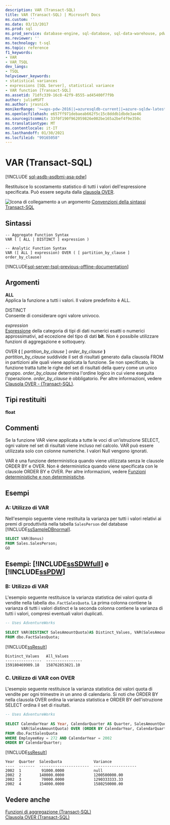 ```yaml
---
description: VAR (Transact-SQL)
title: VAR (Transact-SQL) | Microsoft Docs
ms.custom: ''
ms.date: 03/13/2017
ms.prod: sql
ms.prod_service: database-engine, sql-database, sql-data-warehouse, pdw
ms.reviewer: ''
ms.technology: t-sql
ms.topic: reference
f1_keywords:
- VAR
- VAR_TSQL
dev_langs:
- TSQL
helpviewer_keywords:
- statistical variances
- expressions [SQL Server], statistical variance
- VAR function [Transact-SQL]
ms.assetid: 71dfc339-16c8-42f9-8555-ad45400f7f9b
author: julieMSFT
ms.author: jrasnick
monikerRange: '>=aps-pdw-2016||=azuresqldb-current||=azure-sqldw-latest||>=sql-server-2016||>=sql-server-linux-2017||=azuresqldb-mi-current'
ms.openlocfilehash: e657ff971debaeab662f5c15c8dddb1dbde3ae46
ms.sourcegitcommit: 33f0f190f962059826e002be165a2bef4f9e350c
ms.translationtype: MT
ms.contentlocale: it-IT
ms.lasthandoff: 01/30/2021
ms.locfileid: "99165058"
---
```

# <a name="var-transact-sql"></a>VAR (Transact-SQL)
[!INCLUDE [sql-asdb-asdbmi-asa-pdw](../../includes/applies-to-version/sql-asdb-asdbmi-asa-pdw.md)]

  Restituisce lo scostamento statistico di tutti i valori dell'espressione specificata. Può essere seguita dalla [clausola OVER](../../t-sql/queries/select-over-clause-transact-sql.md).  
  
 ![Icona di collegamento a un argomento](../../database-engine/configure-windows/media/topic-link.gif "Icona di collegamento a un argomento") [Convenzioni della sintassi Transact-SQL](../../t-sql/language-elements/transact-sql-syntax-conventions-transact-sql.md)  
  
## <a name="syntax"></a>Sintassi  
  
```syntaxsql    
-- Aggregate Function Syntax   
VAR ( [ ALL | DISTINCT ] expression )  
  
-- Analytic Function Syntax  
VAR ([ ALL ] expression) OVER ( [ partition_by_clause ] order_by_clause)  
```  
  
[!INCLUDE[sql-server-tsql-previous-offline-documentation](../../includes/sql-server-tsql-previous-offline-documentation.md)]

## <a name="arguments"></a>Argomenti
 **ALL**  
 Applica la funzione a tutti i valori. Il valore predefinito è ALL.  
  
 DISTINCT  
 Consente di considerare ogni valore univoco.  
  
 *expression*  
 [Espressione](../../t-sql/language-elements/expressions-transact-sql.md) della categoria di tipi di dati numerici esatti o numerici approssimativi, ad eccezione del tipo di dati **bit**. Non è possibile utilizzare funzioni di aggregazione e sottoquery.  
  
 OVER **(** [ _partition\_by\_clause_ ] _order\_by\_clause_ **)**  
 *partition_by_clause* suddivide il set di risultati generato dalla clausola FROM in partizioni alle quali viene applicata la funzione. Se non specificato, la funzione tratta tutte le righe del set di risultati della query come un unico gruppo. _order\_by\_clause_ determina l'ordine logico in cui viene eseguita l'operazione. _order\_by\_clause_ è obbligatorio. Per altre informazioni, vedere [Clausola OVER - &#40;Transact-SQL&#41;](../../t-sql/queries/select-over-clause-transact-sql.md).  
  
## <a name="return-types"></a>Tipi restituiti  
 **float**  
  
## <a name="remarks"></a>Commenti  
 Se la funzione VAR viene applicata a tutte le voci di un'istruzione SELECT, ogni valore nel set di risultati viene incluso nel calcolo. VAR può essere utilizzata solo con colonne numeriche. I valori Null vengono ignorati.  
  
 VAR è una funzione deterministica quando viene utilizzata senza le clausole ORDER BY e OVER. Non è deterministica quando viene specificata con le clausole ORDER BY e OVER. Per altre informazioni, vedere [Funzioni deterministiche e non deterministiche](../../relational-databases/user-defined-functions/deterministic-and-nondeterministic-functions.md).  
  
## <a name="examples"></a>Esempi  
  
### <a name="a-using-var"></a>A: Utilizzo di VAR  
 Nell'esempio seguente viene restituita la varianza per tutti i valori relativi ai premi di produttività nella tabella `SalesPerson` del database [!INCLUDE[ssSampleDBnormal](../../includes/sssampledbnormal-md.md)].  
  
```sql  
SELECT VAR(Bonus)  
FROM Sales.SalesPerson;  
GO  
```  
  
## <a name="examples-sssdwfull-and-sspdw"></a>Esempi: [!INCLUDE[ssSDWfull](../../includes/sssdwfull-md.md)] e [!INCLUDE[ssPDW](../../includes/sspdw-md.md)]  
  
### <a name="b-using-var"></a>B: Utilizzo di VAR  
 L'esempio seguente restituisce la varianza statistica dei valori quota di vendite nella tabella `dbo.FactSalesQuota`. La prima colonna contiene la varianza di tutti i valori distinct e la seconda colonna contiene la varianza di tutti i valori, compresi eventuali valori duplicati.  
  
```sql  
-- Uses AdventureWorks  
  
SELECT VAR(DISTINCT SalesAmountQuota)AS Distinct_Values, VAR(SalesAmountQuota) AS All_Values  
FROM dbo.FactSalesQuota;  
```  
  
 [!INCLUDE[ssResult](../../includes/ssresult-md.md)]  
  
 ```
Distinct_Values   All_Values
----------------  ----------------
159180469909.18   158762853821.10
 ```  
  
### <a name="c-using-var-with-over"></a>C. Utilizzo di VAR con OVER  
 L'esempio seguente restituisce la varianza statistica dei valori quota di vendite per ogni trimestre in un anno di calendario. Si noti che ORDER BY nella clausola OVER ordina la varianza statistica e ORDER BY dell'istruzione SELECT ordina il set di risultati.  
  
```sql  
-- Uses AdventureWorks  
  
SELECT CalendarYear AS Year, CalendarQuarter AS Quarter, SalesAmountQuota AS SalesQuota,  
       VAR(SalesAmountQuota) OVER (ORDER BY CalendarYear, CalendarQuarter) AS Variance  
FROM dbo.FactSalesQuota  
WHERE EmployeeKey = 272 AND CalendarYear = 2002  
ORDER BY CalendarQuarter;  
```  
  
 [!INCLUDE[ssResult](../../includes/ssresult-md.md)]  
  
 ```
Year  Quarter  SalesQuota              Variance
----  -------  ----------------------  -------------------
2002  1         91000.0000             null
2002  2        140000.0000             1200500000.00
2002  3         70000.0000             1290333333.33
2002  4        154000.0000             1580250000.00
 ```  
  
## <a name="see-also"></a>Vedere anche  
 [Funzioni di aggregazione &#40;Transact-SQL&#41;](../../t-sql/functions/aggregate-functions-transact-sql.md)   
 [Clausola OVER &#40;Transact-SQL&#41;](../../t-sql/queries/select-over-clause-transact-sql.md)  
  
  

